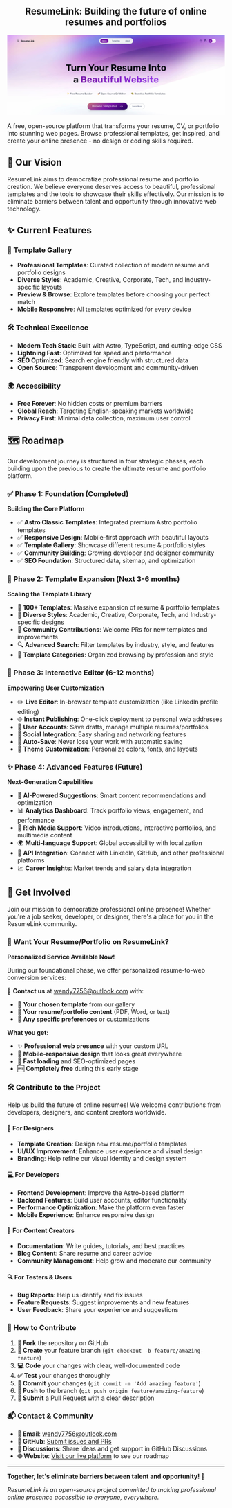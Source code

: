 <div align="center">

## ResumeLink: Building the future of online resumes and portfolios

![ResumeLink Website](public/assets/web.jpg)

</div>

A free, open-source platform that transforms your resume, CV, or portfolio into stunning web pages. Browse professional templates, get inspired, and create your online presence - no design or coding skills required.

## 🎯 Our Vision

ResumeLink aims to democratize professional resume and portfolio creation. We believe everyone deserves access to beautiful, professional templates and the tools to showcase their skills effectively. Our mission is to eliminate barriers between talent and opportunity through innovative web technology.

## ✨ Current Features

### 🎨 Template Gallery
- **Professional Templates**: Curated collection of modern resume and portfolio designs
- **Diverse Styles**: Academic, Creative, Corporate, Tech, and Industry-specific layouts
- **Preview & Browse**: Explore templates before choosing your perfect match
- **Mobile Responsive**: All templates optimized for every device

### 🛠️ Technical Excellence
- **Modern Tech Stack**: Built with Astro, TypeScript, and cutting-edge CSS
- **Lightning Fast**: Optimized for speed and performance
- **SEO Optimized**: Search engine friendly with structured data
- **Open Source**: Transparent development and community-driven

### 🌍 Accessibility
- **Free Forever**: No hidden costs or premium barriers
- **Global Reach**: Targeting English-speaking markets worldwide
- **Privacy First**: Minimal data collection, maximum user control

## 🗺️ Roadmap

Our development journey is structured in four strategic phases, each building upon the previous to create the ultimate resume and portfolio platform.

### ✅ Phase 1: Foundation (Completed)
**Building the Core Platform**
- ✅ **Astro Classic Templates**: Integrated premium Astro portfolio templates
- ✅ **Responsive Design**: Mobile-first approach with beautiful layouts
- ✅ **Template Gallery**: Showcase different resume & portfolio styles
- ✅ **Community Building**: Growing developer and designer community
- ✅ **SEO Foundation**: Structured data, sitemap, and optimization

### 🚀 Phase 2: Template Expansion (Next 3-6 months)
**Scaling the Template Library**
- 📝 **100+ Templates**: Massive expansion of resume & portfolio templates
- 🎨 **Diverse Styles**: Academic, Creative, Corporate, Tech, and Industry-specific designs
- 🤝 **Community Contributions**: Welcome PRs for new templates and improvements
- 🔍 **Advanced Search**: Filter templates by industry, style, and features
- 📱 **Template Categories**: Organized browsing by profession and style

### 🎯 Phase 3: Interactive Editor (6-12 months)
**Empowering User Customization**
- ✏️ **Live Editor**: In-browser template customization (like LinkedIn profile editing)
- 🌐 **Instant Publishing**: One-click deployment to personal web addresses
- 👤 **User Accounts**: Save drafts, manage multiple resumes/portfolios
- 🔗 **Social Integration**: Easy sharing and networking features
- 💾 **Auto-Save**: Never lose your work with automatic saving
- 🎨 **Theme Customization**: Personalize colors, fonts, and layouts

### ✨ Phase 4: Advanced Features (Future)
**Next-Generation Capabilities**
- 🤖 **AI-Powered Suggestions**: Smart content recommendations and optimization
- 📊 **Analytics Dashboard**: Track portfolio views, engagement, and performance
- 🎥 **Rich Media Support**: Video introductions, interactive portfolios, and multimedia content
- 🌍 **Multi-language Support**: Global accessibility with localization
- 🔗 **API Integration**: Connect with LinkedIn, GitHub, and other professional platforms
- 📈 **Career Insights**: Market trends and salary data integration

## 🤝 Get Involved

Join our mission to democratize professional online presence! Whether you're a job seeker, developer, or designer, there's a place for you in the ResumeLink community.

### 💼 Want Your Resume/Portfolio on ResumeLink?

**Personalized Service Available Now!**

During our foundational phase, we offer personalized resume-to-web conversion services:

📧 **Contact us** at [wendy7756@outlook.com](mailto:wendy7756@outlook.com) with:
- 🎯 **Your chosen template** from our gallery
- 📄 **Your resume/portfolio content** (PDF, Word, or text)
- 🎨 **Any specific preferences** or customizations

**What you get:**
- ✨ **Professional web presence** with your custom URL
- 📱 **Mobile-responsive design** that looks great everywhere
- 🚀 **Fast loading** and SEO-optimized pages
- 🆓 **Completely free** during this early stage

### 🛠️ Contribute to the Project

Help us build the future of online resumes! We welcome contributions from developers, designers, and content creators worldwide.

#### 🎨 For Designers
- **Template Creation**: Design new resume/portfolio templates
- **UI/UX Improvement**: Enhance user experience and visual design
- **Branding**: Help refine our visual identity and design system

#### 💻 For Developers
- **Frontend Development**: Improve the Astro-based platform
- **Backend Features**: Build user accounts, editor functionality
- **Performance Optimization**: Make the platform even faster
- **Mobile Experience**: Enhance responsive design

#### 📝 For Content Creators
- **Documentation**: Write guides, tutorials, and best practices
- **Blog Content**: Share resume and career advice
- **Community Management**: Help grow and moderate our community

#### 🔍 For Testers & Users
- **Bug Reports**: Help us identify and fix issues
- **Feature Requests**: Suggest improvements and new features
- **User Feedback**: Share your experience and suggestions

### 🚀 How to Contribute

1. **🍴 Fork** the repository on GitHub
2. **🌿 Create** your feature branch (`git checkout -b feature/amazing-feature`)
3. **💻 Code** your changes with clear, well-documented code
4. **✅ Test** your changes thoroughly
5. **📝 Commit** your changes (`git commit -m 'Add amazing feature'`)
6. **🔀 Push** to the branch (`git push origin feature/amazing-feature`)
7. **🎯 Submit** a Pull Request with a clear description

### 📬 Contact & Community

- **📧 Email**: [wendy7756@outlook.com](mailto:wendy7756@outlook.com)
- **🔗 GitHub**: [Submit issues and PRs](https://github.com/wendy7756/resume-to-web)
- **💬 Discussions**: Share ideas and get support in GitHub Discussions
- **🌐 Website**: [Visit our live platform](/roadmap/) to see our roadmap

---

**Together, let's eliminate barriers between talent and opportunity!** 🌟

*ResumeLink is an open-source project committed to making professional online presence accessible to everyone, everywhere.*

